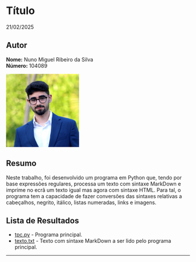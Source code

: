 # Título

21/02/2025

## Autor
**Nome:** Nuno Miguel Ribeiro da Silva  
**Número:** 104089  

<img src="../foto_perfil.JPG" alt="Foto" width="200" />

## Resumo

Neste trabalho, foi desenvolvido um programa em Python que, tendo por base expressões regulares, processa um texto com sintaxe MarkDown e imprime no ecrã um texto igual mas agora com sintaxe HTML. Para tal, o programa tem a capacidade de fazer conversões das sintaxes relativas a cabeçalhos, negrito, itálico, listas numeradas, links e imagens.

## Lista de Resultados

- [tpc.py](./tpc.py) - Programa principal.
- [texto.txt](./texto.txt) - Texto com sintaxe MarkDown a ser lido pelo programa principal.

---